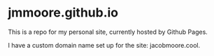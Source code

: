 # jmmoore.github.io

This is a repo for my personal site, currently hosted by Github Pages.

I have a custom domain name set up for the site: jacobmoore.cool.
